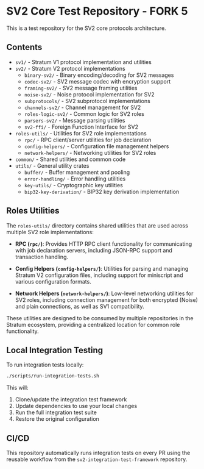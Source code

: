 # SV2 Core Test Repository - FORK 5

This is a test repository for the SV2 core protocols architecture.

## Contents

- `sv1/` - Stratum V1 protocol implementation and utilities
- `sv2/` - Stratum V2 protocol implementations
  - `binary-sv2/` - Binary encoding/decoding for SV2 messages
  - `codec-sv2/` - SV2 message codec with encryption support
  - `framing-sv2/` - SV2 message framing utilities
  - `noise-sv2/` - Noise protocol implementation for SV2
  - `subprotocols/` - SV2 subprotocol implementations
  - `channels-sv2/` - Channel management for SV2
  - `roles-logic-sv2/` - Common logic for SV2 roles
  - `parsers-sv2/` - Message parsing utilities
  - `sv2-ffi/` - Foreign Function Interface for SV2
- `roles-utils/` - Utilities for SV2 role implementations
  - `rpc/` - RPC client/server utilities for job declaration
  - `config-helpers/` - Configuration file management helpers
  - `network-helpers/` - Networking utilities for SV2 roles
- `common/` - Shared utilities and common code
- `utils/` - General utility crates
  - `buffer/` - Buffer management and pooling
  - `error-handling/` - Error handling utilities
  - `key-utils/` - Cryptographic key utilities
  - `bip32-key-derivation/` - BIP32 key derivation implementation

## Roles Utilities

The `roles-utils/` directory contains shared utilities that are used across multiple SV2 role implementations:

- **RPC (`rpc/`)**: Provides HTTP RPC client functionality for communicating with job declaration servers, including JSON-RPC support and transaction handling.

- **Config Helpers (`config-helpers/`)**: Utilities for parsing and managing Stratum V2 configuration files, including support for miniscript and various configuration formats.

- **Network Helpers (`network-helpers/`)**: Low-level networking utilities for SV2 roles, including connection management for both encrypted (Noise) and plain connections, as well as SV1 compatibility.

These utilities are designed to be consumed by multiple repositories in the Stratum ecosystem, providing a centralized location for common role functionality.

## Local Integration Testing

To run integration tests locally:

```bash
./scripts/run-integration-tests.sh
```

This will:
1. Clone/update the integration test framework
2. Update dependencies to use your local changes
3. Run the full integration test suite
4. Restore the original configuration

## CI/CD

This repository automatically runs integration tests on every PR using the reusable workflow from the `sv2-integration-test-framework` repository.
